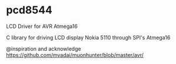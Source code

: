 # pcd8544
LCD Driver for AVR Atmega16

C library for driving LCD display Nokia 5110 through SPI's Atmega16

@inspiration and acknowledge
https://github.com/mvadai/muonhunter/blob/master/avr/

